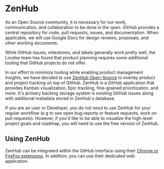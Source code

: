 # ZenHub

As an Open Source community, it is necessary for our work, communication, and
collaboration to be done in the open. GitHub provides a central repository for
code, pull requests, issues, and documentation.  When applicable, we will use
Google Docs for design reviews, proposals, and other working documents.

While GitHub issues, milestones, and labels generally work pretty well, the
Loodse team has found that product planning requires some additional tooling
that GitHub projects do not offer.  

In our effort to minimize tooling while enabling product management insights, we
have decided to use [ZenHub Open-Source](https://www.zenhub.com/blog/open-source/)
to overlay product and project tracking on top of GitHub. ZenHub is a GitHub
application that provides Kanban visualization, Epic tracking, fine-grained
prioritization, and more. It's primary backing storage system is existing GitHub
issues along with additional metadata stored in ZenHub's database.

If you are an user or Developer, you do not _need_ to use ZenHub for your
regular workflow (e.g to see open bug reports or feature requests, work on pull
requests).  However, if you'd like to be able to visualize the high-level
project goals and roadmap, you will need to use the free version of ZenHub.

## Using ZenHub

ZenHub can be integrated within the GitHub interface using their [Chrome or
FireFox extensions](https://www.zenhub.com/extension). In addition, you can use
their dedicated web application.
